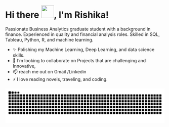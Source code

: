 # <h1>Hi there <img src="https://raw.githubusercontent.com/TheDudeThatCode/TheDudeThatCode/master/Assets/Hi.gif" width=40 height=40>, I'm Rishika!</h1>

Passionate Business Analytics graduate student with a background in finance. Experienced in quality and financial analysis roles. Skilled in SQL, Tableau, Python, R, and machine learning.

  - ✨ Polishing my Machine Learning, Deep Learning, and data science skills.
  - 💬 I’m looking to collaborate on Projects that are challenging and Innovative,
  - 📫 reach me out on Gmail /Linkedin
  - ⚡ I love reading novels, traveling, and coding.


<picture>
  <source media="(prefers-color-scheme: dark)" srcset="https://github.com/fky2015/fky2015/raw/output/github-snake-dark.svg">
  <source media="(prefers-color-scheme: light)" srcset="https://github.com/fky2015/fky2015/raw/output/github-snake.svg">
  <img alt="snk" src="https://github.com/fky2015/fky2015/raw/output/github-snake.svg">
</picture>
